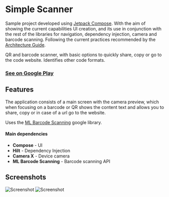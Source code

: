 # Simple Scanner

Sample project developed using [Jetpack Compose](https://developer.android.com/jetpack/compose). With the aim of showing the current capabilities UI creation, and its use in conjunction with the rest of the libraries for navigation, dependency injection, camera and barcode scanning. Following the current practices recommended by the [Architecture Guide](https://developer.android.com/topic/architecture).

QR and barcode scanner, with basic options to quickly share, copy or go to the code website.
Identifies other code formats.

### [See on Google Play](https://play.google.com/store/apps/details?id=com.heka.simplescanner)

## Features

The application consists of a main screen with the camera preview, which when focusing on a barcode or QR shows the content text and allows you to share, copy or in case of a url go to the website.

Uses the [ML Barcode Scanning](https://developers.google.com/ml-kit/vision/barcode-scanning) google library.

#### Main dependencies
* **Compose** - UI
* **Hilt** - Dependency Injection
* **Camera X** - Device camera
* **ML Barcode Scanning** - Barcode scanning API


## Screenshots

<img src="https://drive.google.com/uc?id=1s3lqk9hRv2yO_gpBEgiypTLt_hpUVVSJ" alt="Screenshot">
<img src="https://drive.google.com/uc?id=1LiNa40gQSendmTUVme53vrvS1eRlAUG-" alt="Screenshot">